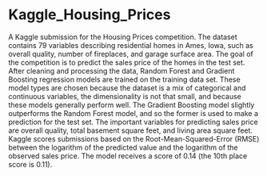 # Kaggle_Housing_Prices
A Kaggle submission for the Housing Prices competition. The dataset contains 79 variables describing residential homes in Ames, Iowa, such as overall quality, number of fireplaces, and garage surface area. The goal of the competition is to predict the sales price of the homes in the test set. After cleaning and processing the data, Random Forest and Gradient Boosting regression models are trained on the training data set. These model types are chosen because the dataset is a mix of categorical and continuous variables, the dimensionality is not that small, and because these models generally perform well. The Gradient Boosting model slightly outperforms the Random Forest model, and so the former is used to make a prediction for the test set. The important variables for predicting sales price are overall quality, total basement square feet, and living area square feet. Kaggle scores submissions based on the Root-Mean-Squared-Error (RMSE) between the logarithm of the predicted value and the logarithm of the observed sales price. The model receives a score of 0.14 (the 10th place score is 0.11).
